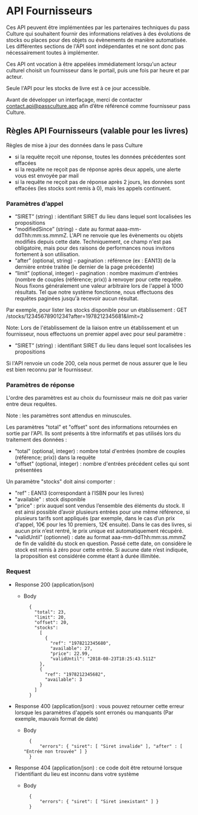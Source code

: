 # API Fournisseurs

Ces API peuvent être implémentées par les partenaires techniques du pass Culture qui souhaitent fournir des informations relatives à des évolutions de stocks ou places pour des objets ou évènements de manière automatisée. Les différentes sections de l'API sont indépendantes et ne sont donc pas nécessairement toutes à implémenter.

Ces API ont vocation à être appelées immédiatement lorsqu'un acteur culturel choisit un fournisseur dans le portail, puis une fois par heure et par acteur.

Seule l'API pour les stocks de livre est à ce jour accessible.

Avant de développer un interfaçage, merci de contacter contact.api@passculture.app afin d’être référencé comme fournisseur pass Culture.

## Règles API Fournisseurs (valable pour les livres)

Règles de mise à jour des données dans le pass Culture
- si la requête reçoit une réponse, toutes les données précédentes sont effacées
- si la requête ne reçoit pas de réponse après deux appels, une alerte vous est envoyée par mail
- si la requête ne reçoit pas de réponse après 2 jours, les données sont effacées (les stocks sont remis à 0), mais les appels continuent.

### Paramètres d’appel
 
- “SIRET” (string) : identifiant SIRET du lieu dans lequel sont localisées les propositions 
- “modifiedSince” (string) - date au format aaaa-mm-ddThh:mm:ss.mmmZ. L'API ne renvoie que les évènements ou objets modifiés depuis cette date. Techniquement, ce champ n'est pas obligatoire, mais pour des raisons de performances nous invitons fortement à son utilisation.
- “after” (optional, string) - pagination : référence (ex : EAN13) de la dernière entrée traitée (le dernier de la page précédente)
- “limit” (optional, integer) - pagination : nombre maximum d'entrées (nombre de couples (référence; prix)) à renvoyer pour cette requête. Nous fixons généralement une valeur arbitraire lors de l'appel à 1000 résultats. Tel que notre système fonctionne, nous effectuons des requêtes paginées jusqu'à recevoir aucun résultat.

Par exemple, pour lister les stocks disponible pour un établissement : GET /stocks/12345678901234?after=1978212345681&limit=2

Note: Lors de l'établissement de la liaison entre un établissement et un fournisseur, nous effectuons un premier appel avec pour seul paramètre :
- “SIRET” (string) : identifiant SIRET du lieu dans lequel sont localisées les propositions 

Si l'API renvoie un code 200, cela nous permet de nous assurer que le lieu est bien reconnu par le fournisseur. 

### Paramètres de réponse

L'ordre des paramètres est au choix du fournisseur mais ne doit pas varier entre deux requêtes.

Note : les paramètres sont attendus en minuscules.

Les paramètres "total" et "offset" sont des informations retournées en sortie par l'API. Ils sont présents à titre informatifs et pas utilisés lors du traitement des données :
- "total" (optional, integer) : nombre total d'entrées (nombre de couples (référence; prix)) dans la requête 
- "offset" (optional, integer) : nombre d'entrées précédent celles qui sont présentées

Un paramètre "stocks" doit ainsi comporter : 
- "ref" : EAN13 (correspondant à l’ISBN pour les livres)
- "available" : stock disponible
- "price" : prix auquel sont vendus l’ensemble des éléments du stock. Il est ainsi possible d’avoir plusieurs entrées pour une même référence, si plusieurs tarifs sont appliqués (par exemple, dans le cas d’un prix d'appel, 10€ pour les 10 premiers, 12€ ensuite). 
Dans le cas des livres, si aucun prix n’est rentré, le prix unique est automatiquement récupéré.
- "validUntil" (optionnel) : date au format aaa-mm-ddThh:mm:ss.mmmZ de fin de validité du stock en question. Passé cette date, on considère le stock est remis à zéro pour cette entrée. Si aucune date n’est indiquée, la proposition est considérée comme étant à durée illimitée.


### Request

+ Response 200 (application/json)

    + Body

            { 
              "total": 23,
              "limit": 20,
              "offset": 20,
              "stocks":
                [
                  {
                    "ref": "1978212345680",
                    "available": 27,
                    "price": 22.99,
                    "validUntil": "2018-08-23T18:25:43.511Z"
                },
                {
                  "ref": "1978212345682",
                  "available": 3
                }
              ]
            }

+ Response 400 (application/json) : vous pouvez retourner cette erreur lorsque les paramètres d'appels sont erronés ou manquants (Par exemple, mauvais format de date)

    + Body

            {
                "errors": { "siret": [ "Siret invalide" ], "after" : [ "Entrée non trouvée" ] }
            }


+ Response 404 (application/json) : ce code doit être retourné lorsque l'identifiant du lieu est inconnu dans votre système

    + Body

            {
                "errors": { "siret": [ "Siret inexistant" ] }
            }

